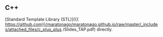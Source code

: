 
## C++ 

[Standard Template Library (STL)]({{ https://github.com}}/maratonago/maratonago.github.io/raw/master/_includes/attached_files/c_plus_plus /Slides_TAP.pdf) directly.
